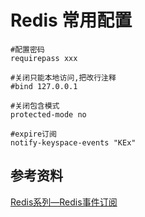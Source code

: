 # Redis 常用配置 #
```shell
#配置密码
requirepass xxx

#关闭只能本地访问,把改行注释
#bind 127.0.0.1

#关闭包含模式
protected-mode no

#expire订阅
notify-keyspace-events "KEx"

```

## 参考资料 ##
[Redis系列—Redis事件订阅](https://blog.csdn.net/u012758088/article/details/77285499)
